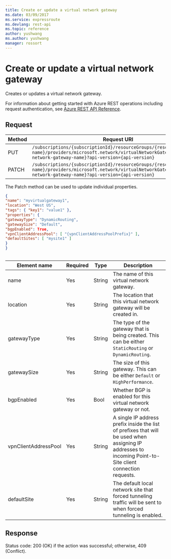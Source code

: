 ```yaml
---
title: Create or update a virtual network gateway
ms.date: 03/09/2017
ms.service: expressroute
ms.devlang: rest-api
ms.topic: reference
author: yushwang
ms.author: yushwang
manager: rossort
---
```

# Create or update a virtual network gateway
Creates or updates a virtual network gateway.  

For information about getting started with Azure REST operations including request authentication, see [Azure REST API Reference](../../../index.md).

## Request  

|Method|Request URI|  
|------------|-----------------|  
|PUT|`/subscriptions/{subscriptionId}/resourceGroups/{resource-group-name}/providers/microsoft.network/virtualNetworkGateways/{virtual-network-gateway-name}?api-version={api-version}`|  
|PATCH|`/subscriptions/{subscriptionId}/resourceGroups/{resource-group-name}/providers/microsoft.network/virtualNetworkGateways/{virtual-network-gateway-name}?api-version={api-version}`|  
  
 The Patch method can be used to update individual properties.  
  
```json  
{  
"name": "myvirtualgateway1",  
"location": "West US",  
"tags": { "key1": "value1" },  
"properties": {  
"gatewayType": "DynamicRouting",  
"gatewaySize": "Default",  
"bgpEnabled": True,  
"vpnClientAddressPool": [ "{vpnClientAddressPoolPrefix}" ],  
"defaultSites": [ "mysite1" ]  
}  
}  
  
```  
  
|Element name|Required|Type|Description|  
|------------------|--------------|----------|-----------------|  
|name|Yes|String|The name of this virtual network gateway.|  
|location|Yes|String|The location that this virtual network gateway will be created in.|  
|gatewayType|Yes|String|The type of the gateway that is being created. This can be either `StaticRouting` or `DynamicRouting`.|  
|gatewaySize|Yes|String|The size of this gateway. This can be either `Default` or `HighPerformance`.|  
|bgpEnabled|Yes|Bool|Whether BGP is enabled for this virtual network gateway or not.|  
|vpnClientAddressPool|Yes|String|A single IP address prefix inside the list of prefixes that will be used when assigning IP addresses to incoming Point-to-Site client connection requests.|  
|defaultSite|Yes|String|The default local network site that forced tunneling traffic will be sent to when forced tunneling is enabled.|  
  
## Response  
 Status code: 200 (OK) if the action was successful; otherwise, 409 (Conflict).
